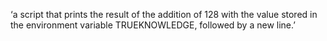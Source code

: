 ‘a script that prints the result of the addition of 128 with the value stored in the environment variable TRUEKNOWLEDGE, followed by a new line.’
